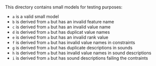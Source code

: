 This directory contains small models for testing purposes:

  - `a` is a valid small model
  - `b` is derived from `a` but has an invalid feature name
  - `c` is derived from `a` but has an invalid value name
  - `d` is derived from `a` but has duplicat value names
  - `e` is derived from `a` but has an invalid rank value
  - `f` is derived from `a` but has invalid value names in constraints
  - `g` is derived from `a` but has duplicate descriptions in sounds
  - `h` is derived from `a` but has invalid value names in sound descriptions
  - `i` is derived from `a` but has sound descriptions failing the contraints

